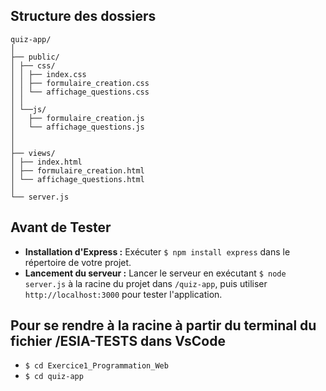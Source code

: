## Structure des dossiers
```
quiz-app/
│
├── public/
│ ├── css/
│ │ ├── index.css
│ │ ├── formulaire_creation.css
│ │ └── affichage_questions.css
│ │
│ └──js/
│   ├── formulaire_creation.js
│   └── affichage_questions.js
│
│
├── views/
│ ├── index.html
│ ├── formulaire_creation.html
│ └── affichage_questions.html
│
└── server.js
```
## Avant de Tester

- **Installation d'Express :** Exécuter `$ npm install express` dans le répertoire de votre projet.
- **Lancement du serveur :** Lancer le serveur en exécutant `$ node server.js` à la racine du projet dans `/quiz-app`, puis utiliser `http://localhost:3000` pour tester l'application.

## Pour se rendre à la racine à partir du terminal du fichier /ESIA-TESTS dans VsCode

- `$ cd Exercice1_Programmation_Web`
- `$ cd quiz-app`